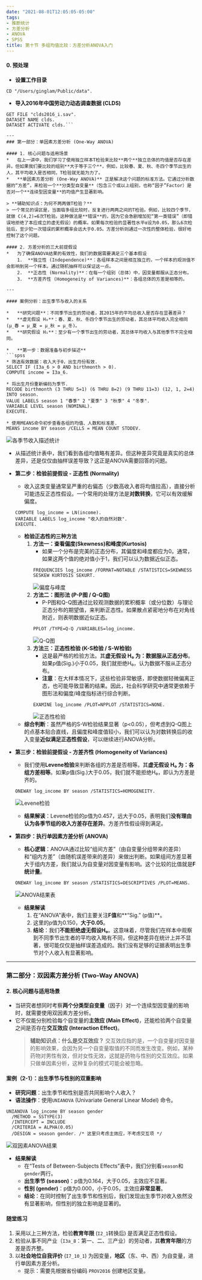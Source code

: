 ```yaml
---
date: "2021-08-01T12:05:05-05:00"
tags:
- 推断统计
- 方差分析
- ANOVA
- SPSS
title: 第十节 多组均值比较：方差分析ANOVA入门
---
```


#### 0. 预处理
*   **设置工作目录**
```spss
CD "/Users/ginglam/Public/data".
```
*   **导入2016年中国劳动力动态调查数据 (CLDS)**
```spss
GET FILE "clds2016_i.sav".
DATASET NAME clds.
DATASET ACTIVATE clds.```

---
### 第一部分：单因素方差分析 (One-Way ANOVA)

#### 1. 核心问题与适用场景
*   在上一讲中，我们学习了使用独立样本T检验来比较**两个**独立总体的均值是否存在差异。但如果我们要比较的组别**大于等于三个**，例如，比较春、夏、秋、冬四个季节出生的人，其平均收入是否相同，T检验就无能为力了。
*   **单因素方差分析 (One-Way ANOVA)** 正是解决这个问题的标准方法。它通过分析数据的“方差”，来检验一个**分类型自变量**（包含三个或以上组别，也称“因子”Factor）是否对一个**连续型因变量**的均值产生显著影响。

> **辅助知识点：为何不两两做T检验？**
> 一个常见的误区是，当面临多组比较时，反复进行两两之间的T检验。例如，比较四个季节，就做 C(4,2)=6次T检验。这种做法是**错误**的，因为它会急剧增加犯“第一类错误”（即错误地拒绝了本应成立的虚无假设）的概率。如果每次检验的显著性水平α设为0.05，那么6次检验后，至少犯一次错误的累积概率会远大于0.05。方差分析则通过一次性的整体检验，很好地控制了这个问题。

#### 2. 方差分析的三大前提假设
*   为了确保ANOVA结果的有效性，我们的数据需要满足三个基本假设
    1.  **独立性 (Independence)**：各组样本之间是相互独立的，一个样本的观测值不会影响到另一个样本。通过随机抽样可以保证这一点。
    2.  **正态性 (Normality)**：在每一个组别（总体）中，因变量都服从正态分布。
    3.  **方差齐性 (Homogeneity of Variances)**：各组总体的方差是相等的。

---

#### 案例分析：出生季节与收入的关系

*   **研究问题**：不同季节出生的劳动者，其2015年的平均总收入是否存在显著差异？
*   **虚无假设 H₀**：春、夏、秋、冬四个季节出生的劳动者，其总体平均收入完全相同 (μ_春 = μ_夏 = μ_秋 = μ_冬)。
*   **研究假设 H₁**：至少有一个季节出生的劳动者，其总体平均收入与其他季节不完全相同。

*   **第一步：数据准备与初步描述**
```spss
* 筛选有效数据：收入大于0，出生月份有效.
SELECT IF (I3a_6 > 0 AND birthmonth > 0).
COMPUTE income = I3a_6.

* 将出生月份重新编码为季节.
RECODE birthmonth (3 THRU 5=1) (6 THRU 8=2) (9 THRU 11=3) (12, 1, 2=4) INTO season.
VALUE LABELS season 1 "春季" 2 "夏季" 3 "秋季" 4 "冬季".
VARIABLE LEVEL season (NOMINAL).
EXECUTE.

* 使用MEANS命令初步查看各组的均值、人数和标准差.
MEANS income BY season /CELLS = MEAN COUNT STDDEV.
```
![各季节收入描述统计](https://stat4soc.netlify.app/images/10.2.png)
*   从描述统计表中，我们看到各组均值略有差异。但这种差异究竟是真实的总体差异，还是仅仅由抽样误差导致？这正是ANOVA需要回答的问题。

*   **第二步：检验前提假设 - 正态性 (Normality)**
    *   收入这类变量通常呈严重的右偏态（少数高收入者将均值拉高），直接分析可能违反正态性假设。一个常用的处理方法是**对数转换**，它可以有效缓解偏度。
    ```spss
    COMPUTE log_income = LN(income).
    VARIABLE LABELS log_income "收入的自然对数".
    EXECUTE.
    ```
    *   **检验正态性的三种方法**
        1.  **方法一：查看偏度(Skewness)和峰度(Kurtosis)**
            *   如果一个分布是完美的正态分布，其偏度和峰度都应为0。通常，如果这两个值的绝对值小于1，我们可以认为数据近似正态。
            ```spss
            FREQUENCIES log_income /FORMAT=NOTABLE /STATISTICS=SKEWNESS SESKEW KURTOSIS SEKURT.
            ```
            ![偏度与峰度](https://stat4soc.netlify.app/images/10.6.png)
        2.  **方法二：图形法 (P-P图 / Q-Q图)**
            *   P-P图和Q-Q图通过比较观测数据的累积概率（或分位数）与理论正态分布的期望值，来判断正态性。如果散点紧密地分布在对角线附近，则表明数据近似正态。
            ```spss
            PPLOT /TYPE=Q-Q /VARIABLES=log_income.
            ```
            ![Q-Q图](https://stat4soc.netlify.app/images/10.14.png)
        3.  **方法三：正态性检验 (K-S检验 / S-W检验)**
            *   这是最严格的检验方法。其**虚无假设 H₀ 为：数据服从正态分布**。如果p值(Sig.)小于0.05，我们就拒绝H₀，认为数据不服从正态分布。
            *   **注意**：在大样本情况下，这些检验非常敏感，即使数据轻微偏离正态，也可能导致显著的结果。因此，社会科学研究中通常更依赖于图形法和偏度/峰度指标进行综合判断。
            ```spss
            EXAMINE log_income /PLOT=NPPLOT /STATISTICS=NONE.
            ```
            ![正态性检验](https://stat4soc.netlify.app/images/10.20.png)
    *   **综合判断**：虽然严格的S-W检验结果显著（p<0.05），但考虑到Q-Q图上的点基本贴合直线，且偏度和峰度值较小，我们可以认为对数转换后的收入变量**近似满足正态性假设**，可以继续进行ANOVA分析。

*   **第三步：检验前提假设 - 方差齐性 (Homogeneity of Variances)**
    *   我们使用**Levene检验**来判断各组的方差是否相等。其**虚无假设 H₀ 为：各组方差相等**。如果p值(Sig.)大于0.05，我们就不能拒绝H₀，即认为方差是齐的。
    ```spss
    ONEWAY log_income BY season /STATISTICS=HOMOGENEITY.
    ```
    ![Levene检验](https://stat4soc.netlify.app/images/10.21.png)
    *   **结果解读**：Levene检验的p值为0.457，远大于0.05，表明我们**没有理由认为各季节组的收入方差存在差异**。方差齐性假设得到满足。

*   **第四步：执行单因素方差分析 (ANOVA)**
    *   **核心逻辑**：ANOVA通过比较“组间方差”（由自变量分组带来的差异）和“组内方差”（由随机误差带来的差异）来做出判断。如果组间方差显著大于组内方差，我们就认为自变量对因变量有影响。这个比较的比值就是**F统计量**。
    ```spss
    ONEWAY log_income BY season /STATISTICS=DESCRIPTIVES /PLOT=MEANS.
    ```
    ![ANOVA结果表](https://stat4soc.netlify.app/images/10.25.png)
    *   **结果解读**
        1.  在“ANOVA”表中，我们主要关注**F值**和**“Sig.” (p值)**。
        2.  这里的p值为0.150，**大于0.05**。
        3.  **结论**：我们**不能拒绝虚无假设H₀**。这意味着，尽管我们在样本中观察到不同季节出生者的平均收入略有不同，但这种差异在统计上并不显著，很可能仅仅是抽样误差造成的。我们没有足够的证据表明出生季节对个人收入有显著影响。

---
### 第二部分：双因素方差分析 (Two-Way ANOVA)

#### 2. 核心问题与适用场景
*   当研究者想同时考察**两个分类型自变量**（因子）对一个连续型因变量的影响时，就需要使用双因素方差分析。
*   它不仅能分别检验每个自变量的**主效应 (Main Effect)**，还能检验两个自变量之间是否存在**交互效应 (Interaction Effect)**。
    > **辅助知识点：什么是交互效应？**
    > 交互效应指的是，一个自变量对因变量的影响效果，会因为另一个自变量取值的不同而发生改变。例如，某种药物对男性有效，但对女性无效，这就是药物与性别的交互效应。如果只做单因素分析，这种复杂的模式可能会被忽略。

#### 案例（2-1）：出生季节与性别的双重影响
*   **研究问题**：出生季节和性别是否共同影响个人收入？
*   **语法操作**：使用`UNIANOVA` (Univariate General Linear Model) 命令。
```spss
UNIANOVA log_income BY season gender
  /METHOD = SSTYPE(3)
  /INTERCEPT = INCLUDE
  /CRITERIA = ALPHA(0.05)
  /DESIGN = season gender. /* 这里只考虑主效应，不考虑交互项 */
```
![双因素ANOVA结果](https://stat4soc.netlify.app/images/10.26.png)
*   **结果解读**
    *   在“Tests of Between-Subjects Effects”表中，我们分别看`season`和`gender`两行。
    *   **出生季节 (season)**：p值为0.164，大于0.05，主效应不显著。
    *   **性别 (gender)**：p值为0.000，小于0.05，主效应**非常显著**。
    *   **结论**：在同时控制了出生季节和性别后，我们发现出生季节对收入依然没有显著影响，但性别的独立影响是显著的。

#### 随堂练习
1.  采用以上三种方法，检验**教育年限** (`I2_1`转换后) 是否满足正态性假设。
2.  检验从事不同产业（`I3a_8`：第一、二、三产业）的劳动者，其**教育年限**的方差是否齐整。
3.  以**社会地位自我评价** (`I7_10_1`) 为因变量，**地区**（东、中、西）为自变量，进行单因素方差分析。
    *   提示：需要先根据省份编码 `PROV2016` 创建地区变量。
